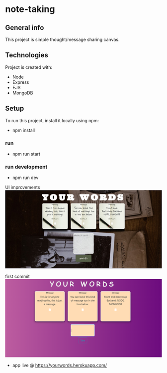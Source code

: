 # note-taking

## General info
This project is simple thought/message sharing canvas.
	
## Technologies
Project is created with:
* Node
* Express
* EJS
* MongoDB

	
## Setup
To run this project, install it locally using npm:
* npm install
### run
* npm run start

### run development
* npm run dev


UI improvements
![alt text](new.jpg)

first commit
![alt text](image.png)



* app live @ https://yourwords.herokuapp.com/
